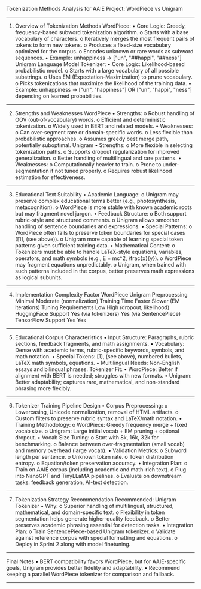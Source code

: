 Tokenization Methods Analysis for AAIE Project: WordPiece vs Unigram
________________________________________
1. Overview of Tokenization Methods
WordPiece:
•	Core Logic: Greedy, frequency-based subword tokenization algorithm.
o	Starts with a base vocabulary of characters.
o	Iteratively merges the most frequent pairs of tokens to form new tokens.
o	Produces a fixed-size vocabulary optimized for the corpus.
o	Encodes unknown or rare words as subword sequences.
•	Example: unhappiness → ["un", "##happi", "##ness"]
Unigram Language Model Tokenizer:
•	Core Logic: Likelihood-based probabilistic model.
o	Starts with a large vocabulary of all possible substrings.
o	Uses EM (Expectation-Maximization) to prune vocabulary.
o	Picks tokenizations that maximize the likelihood of the training data.
•	Example: unhappiness → ["un", "happiness"] OR ["un", "happi", "ness"] depending on learned probabilities.
________________________________________
2. Strengths and Weaknesses
WordPiece
•	Strengths:
o	Robust handling of OOV (out-of-vocabulary) words.
o	Efficient and deterministic tokenization.
o	Widely used in BERT and related models.
•	Weaknesses:
o	Can over-segment rare or domain-specific words.
o	Less flexible than probabilistic approaches.
o	Assumes greedy best merge path, potentially suboptimal.
Unigram
•	Strengths:
o	More flexible in selecting tokenization paths.
o	Supports dropout regularization for improved generalization.
o	Better handling of multilingual and rare patterns.
•	Weaknesses:
o	Computationally heavier to train.
o	Prone to under-segmentation if not tuned properly.
o	Requires robust likelihood estimation for effectiveness.
________________________________________
3. Educational Text Suitability
•	Academic Language:
o	Unigram may preserve complex educational terms better (e.g., photosynthesis, metacognition).
o	WordPiece is more stable with known academic roots but may fragment novel jargon.
•	Feedback Structure:
o	Both support rubric-style and structured comments.
o	Unigram allows smoother handling of sentence boundaries and expressions.
•	Special Patterns:
o	WordPiece often fails to preserve token boundaries for special cases ([1], (see above)).
o	Unigram more capable of learning special token patterns given sufficient training data.
•	Mathematical Content:
o	Tokenizers must be able to handle LaTeX-style equations, variables, operators, and math symbols (e.g., E = mc^2, \frac{x}{y}).
o	WordPiece may fragment equations unpredictably.
o	Unigram, when trained with such patterns included in the corpus, better preserves math expressions as logical subunits.
________________________________________
4. Implementation Complexity
Factor	WordPiece	Unigram
Preprocessing	Minimal	Moderate (normalization)
Training Time	Faster	Slower (EM iterations)
Tuning Requirements	Low	High (dropout, likelihood)
HuggingFace Support	Yes (via tokenizers)	Yes (via SentencePiece)
TensorFlow Support	Yes	Yes
________________________________________
5. Educational Corpus Characteristics
•	Input Structure: Paragraphs, rubric sections, feedback fragments, and math assignments.
•	Vocabulary: Dense with academic terms, rubric-specific keywords, symbols, and math notation.
•	Special Tokens: [1], (see above), numbered bullets, LaTeX math symbols, equations.
•	Multilingual Needs: Non-English essays and bilingual phrases.
Tokenizer Fit:
•	WordPiece: Better if alignment with BERT is needed; struggles with new formats.
•	Unigram: Better adaptability; captures rare, mathematical, and non-standard phrasing more flexibly.
________________________________________
6. Tokenizer Training Pipeline Design
•	Corpus Preprocessing:
o	Lowercasing, Unicode normalization, removal of HTML artifacts.
o	Custom filters to preserve rubric syntax and LaTeX/math notation.
•	Training Methodology:
o	WordPiece: Greedy frequency merge + fixed vocab size.
o	Unigram: Large initial vocab + EM pruning + optional dropout.
•	Vocab Size Tuning:
o	Start with 8k, 16k, 32k for benchmarking.
o	Balance between over-fragmentation (small vocab) and memory overhead (large vocab).
•	Validation Metrics:
o	Subword length per sentence.
o	Unknown token rate.
o	Token distribution entropy.
o	Equation/token preservation accuracy.
•	Integration Plan:
o	Train on AAIE corpus (including academic and math-rich text).
o	Plug into NanoGPT and TinyLLaMA pipelines.
o	Evaluate on downstream tasks: feedback generation, AI-text detection.
________________________________________
7. Tokenization Strategy Recommendation
Recommended: Unigram Tokenizer
•	Why:
o	Superior handling of multilingual, structured, mathematical, and domain-specific text.
o	Flexibility in token segmentation helps generate higher-quality feedback.
o	Better preserves academic phrasing essential for detection tasks.
•	Integration Plan:
o	Train SentencePiece-based Unigram tokenizer.
o	Validate against reference corpus with special formatting and equations.
o	Deploy in Sprint 2 along with model finetuning.
________________________________________
Final Notes
•	BERT compatibility favors WordPiece, but for AAIE-specific goals, Unigram provides better fidelity and adaptability.
•	Recommend keeping a parallel WordPiece tokenizer for comparison and fallback.
________________________________________



